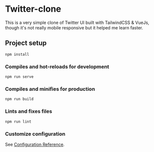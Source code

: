 # Twitter-clone

This is a very simple clone of Twitter UI built with TailwindCSS & VueJs, though it's not really mobile responsive but it helped me learn faster.


## Project setup
```
npm install
```

### Compiles and hot-reloads for development
```
npm run serve
```

### Compiles and minifies for production
```
npm run build
```

### Lints and fixes files
```
npm run lint
```

### Customize configuration
See [Configuration Reference](https://cli.vuejs.org/config/).